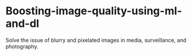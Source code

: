 # Boosting-image-quality-using-ml-and-dl
Solve the issue of blurry and pixelated images in media, surveillance, and photography.
